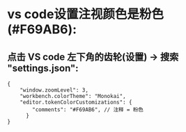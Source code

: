 ﻿# vs code设置注视颜色是粉色(#F69AB6):
## 点击 VS code 左下角的齿轮(设置) -> 搜索 "settings.json":
```  
{
    "window.zoomLevel": 3,
    "workbench.colorTheme": "Monokai",
    "editor.tokenColorCustomizations": {
        "comments": "#F69AB6", // 注释 = 粉色
      }
}


```

